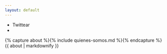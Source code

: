 ```yaml
---
layout: default
---
```


<section id="manifesto" class="container">
  <ul class="share-btn list-inline">
    <li class="text-center">
      <a class="twitter-share-button btn btn-primary btn-xs" onclick="window.open('//twitter.com/intent/tweet?{% if site.twitter_username %}via={{ site.twitter_username }}&{% endif %}url={{ site.baseurl | url_param_escape }}&text={{ site.texto_introductorio | append:' ' | append:site.texto_que_remata | truncate: 100 }}','_blank','height=300,width=600')"><i class="fa fa-twitter"></i> Twittear</a>
    </li>
    <li class="fb-share-button" data-href="{{ site.baseurl }}" data-layout="button"></li>
  </ul>
  <div class="manifiesto">
    {% capture about %}{% include quienes-somos.md %}{% endcapture %}
    {{ about  | markdownify }}

  </div>
  </div>
</section>
